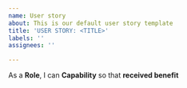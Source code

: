 ```yaml
---
name: User story
about: This is our default user story template
title: 'USER STORY: <TITLE>'
labels: ''
assignees: ''

---
```


As a **Role**, I can **Capability** so that **received benefit**

